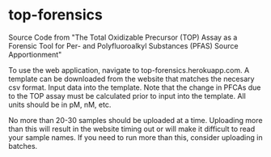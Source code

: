 # top-forensics
Source Code from "The Total Oxidizable Precursor (TOP) Assay as a Forensic Tool for Per- and Polyfluoroalkyl Substances (PFAS) Source Apportionment"

To use the web application, navigate to top-forensics.herokuapp.com. A template can be downloaded from the website that matches the necesary csv format. Input data into the template. Note that the change in PFCAs due to the TOP assay must be calculated prior to input into the template. All units should be in pM, nM, etc. 

No more than 20-30 samples should be uploaded at a time. Uploading more than this will result in the website timing out or will make it difficult to read your sample names. If you need to run more than this, consider uploading in batches. 

